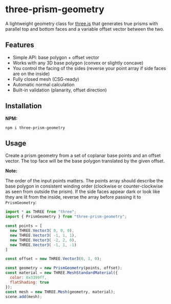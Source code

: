 # three-prism-geometry

A lightweight geometry class for [three.js](https://threejs.org/) that generates true prisms with parallel top and bottom faces and a variable offset vector between the two.

## Features

- Simple API: base polygon + offset vector
- Works with any 3D base polygon (convex or slightly concave)
- You control the facing of the sides (reverse your point array if side faces are on the inside)
- Fully closed mesh (CSG-ready)
- Automatic normal calculation
- Built-in validation (planarity, offset direction)

## Installation

**NPM:**

```Console
npm i three-prism-geometry
```

## Usage

Create a prism geometry from a set of coplanar base points and an offset vector.
The top face will be the base polygon translated by the given offset.

**Note:**

The order of the input points matters. The points array should describe the base polygon in consistent winding order (clockwise or counter-clockwise as seen from outside the prism). If the side faces appear dark or look like they are lit from the inside, reverse the array before passing it to `PrismGeometry`:

```js
import * as THREE from "three";
import { PrismGeometry } from "three-prism-geometry";

const points = [
  new THREE.Vector3( 0, 0, 0),
  new THREE.Vector3( -1, 1, 1),
  new THREE.Vector3( -2, 2, 0),
  new THREE.Vector3( -1, 1, -1)
]

const offset = new THREE.Vector3(0, 1, 0);

const geometry = new PrismGeometry(points, offset);
const material = new THREE.MeshStandardMaterial({ 
  color: 0x3399ff, 
  flatShading: true 
});
const mesh = new THREE.Mesh(geometry, material);
scene.add(mesh);
```
